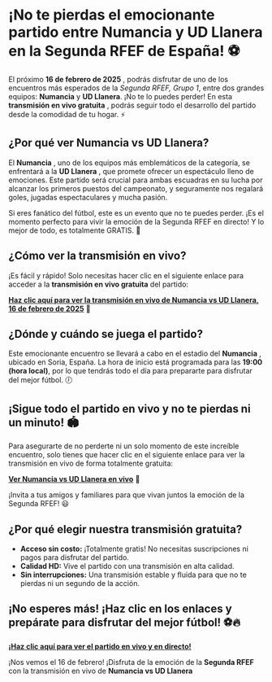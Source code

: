 # ¡No te pierdas el emocionante partido entre Numancia y UD Llanera en la Segunda RFEF de España! ⚽

El próximo **16 de febrero de 2025** , podrás disfrutar de uno de los encuentros más esperados de la _Segunda RFEF, Grupo 1_, entre dos grandes equipos: **Numancia** y **UD Llanera**. ¡No te lo puedes perder! En esta **transmisión en vivo gratuita** , podrás seguir todo el desarrollo del partido desde la comodidad de tu hogar. ⚡

## ¿Por qué ver Numancia vs UD Llanera?

El **Numancia** , uno de los equipos más emblemáticos de la categoría, se enfrentará a la **UD Llanera** , que promete ofrecer un espectáculo lleno de emociones. Este partido será crucial para ambas escuadras en su lucha por alcanzar los primeros puestos del campeonato, y seguramente nos regalará goles, jugadas espectaculares y mucha pasión.

Si eres fanático del fútbol, este es un evento que no te puedes perder. ¡Es el momento perfecto para vivir la emoción de la Segunda RFEF en directo! Y lo mejor de todo, es totalmente GRATIS. 🤑

## ¿Cómo ver la transmisión en vivo?

¡Es fácil y rápido! Solo necesitas hacer clic en el siguiente enlace para acceder a la **transmisión en vivo gratuita** del partido:

[**Haz clic aquí para ver la transmisión en vivo de Numancia vs UD Llanera, 16 de febrero de 2025**](https://tinyurl.com/livestreamfreeo?st=Numancia+vs+UD+Llanera&si=gh) 📅

## ¿Dónde y cuándo se juega el partido?

Este emocionante encuentro se llevará a cabo en el estadio del **Numancia** , ubicado en Soria, España. La hora de inicio está programada para las **19:00 (hora local)**, por lo que tendrás todo el día para prepararte para disfrutar del mejor fútbol. 🕖

## ¡Sigue todo el partido en vivo y no te pierdas ni un minuto! 🏟️

Para asegurarte de no perderte ni un solo momento de este increíble encuentro, solo tienes que hacer clic en el siguiente enlace para ver la transmisión en vivo de forma totalmente gratuita:

[**Ver Numancia vs UD Llanera en vivo**](https://tinyurl.com/livestreamfreeo?st=Numancia+vs+UD+Llanera&si=gh) 🚀

¡Invita a tus amigos y familiares para que vivan juntos la emoción de la Segunda RFEF! 😃

## ¿Por qué elegir nuestra transmisión gratuita?

- **Acceso sin costo:** ¡Totalmente gratis! No necesitas suscripciones ni pagos para disfrutar del partido.
- **Calidad HD:** Vive el partido con una transmisión en alta calidad.
- **Sin interrupciones:** Una transmisión estable y fluida para que no te pierdas ni un segundo de la acción.

## ¡No esperes más! ¡Haz clic en los enlaces y prepárate para disfrutar del mejor fútbol! ⚽🔥

[**¡Haz clic aquí para ver el partido en vivo y en directo!**](https://tinyurl.com/livestreamfreeo?st=Numancia+vs+UD+Llanera&si=gh)

¡Nos vemos el 16 de febrero! ¡Disfruta de la emoción de la **Segunda RFEF** con la transmisión en vivo de **Numancia vs UD Llanera**
